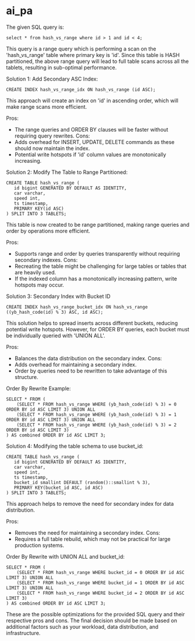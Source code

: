 # ai_pa
The given SQL query is:
```
select * from hash_vs_range where id > 1 and id < 4;
```
This query is a range query which is performing a scan on the 'hash_vs_range' table where primary key is 'id'. Since this table is HASH partitioned, the above range query will lead to full table scans across all the tablets, resulting in sub-optimal performance.

Solution 1: Add Secondary ASC Index:
```
CREATE INDEX hash_vs_range_idx ON hash_vs_range (id ASC);
```
This approach will create an index on 'id' in ascending order, which will make range scans more efficient.

Pros:
- The range queries and ORDER BY clauses will be faster without requiring query rewrites.
Cons:
- Adds overhead for INSERT, UPDATE, DELETE commands as these should now maintain the index.
- Potential write hotspots if 'id' column values are monotonically increasing.

Solution 2: Modify The Table to Range Partitioned:
```
CREATE TABLE hash_vs_range (
   id bigint GENERATED BY DEFAULT AS IDENTITY,
   car varchar,
   speed int,
   ts timestamp,
   PRIMARY KEY(id ASC)
) SPLIT INTO 3 TABLETS;
```
This table is now created to be range partitioned, making range queries and order by operations more efficient.

Pros:
- Supports range and order by queries transparently without requiring secondary indexes.
Cons:
- Recreating the table might be challenging for large tables or tables that are heavily used.
- If the indexed column has a monotonically increasing pattern, write hotspots may occur.

Solution 3: Secondary Index with Bucket ID
```
CREATE INDEX hash_vs_range_bucket_idx ON hash_vs_range ((yb_hash_code(id) % 3) ASC, id ASC);
```
This solution helps to spread inserts across different buckets, reducing potential write hotspots. However, for ORDER BY queries, each bucket must be individually queried with 'UNION ALL'.

Pros:
- Balances the data distribution on the secondary index.
Cons:
- Adds overhead for maintaining a secondary index.
- Order by queries need to be rewritten to take advantage of this structure.

Order By Rewrite Example:
```
SELECT * FROM (
    (SELECT * FROM hash_vs_range WHERE (yb_hash_code(id) % 3) = 0 ORDER BY id ASC LIMIT 3) UNION ALL
    (SELECT * FROM hash_vs_range WHERE (yb_hash_code(id) % 3) = 1 ORDER BY id ASC LIMIT 3) UNION ALL
    (SELECT * FROM hash_vs_range WHERE (yb_hash_code(id) % 3) = 2 ORDER BY id ASC LIMIT 3)
) AS combined ORDER BY id ASC LIMIT 3;
```

Solution 4: Modifying the table schema to use bucket_id:
```
CREATE TABLE hash_vs_range (
   id bigint GENERATED BY DEFAULT AS IDENTITY,
   car varchar,
   speed int,
   ts timestamp,
   bucket_id smallint DEFAULT (random()::smallint % 3),
   PRIMARY KEY(bucket_id ASC, id ASC)
) SPLIT INTO 3 TABLETS;
```
This approach helps to remove the need for secondary index for data distribution.

Pros:
- Removes the need for maintaining a secondary index.
Cons:
- Requires a full table rebuild, which may not be practical for large production systems.

Order By Rewrite with UNION ALL and bucket_id:
```
SELECT * FROM (
    (SELECT * FROM hash_vs_range WHERE bucket_id = 0 ORDER BY id ASC LIMIT 3) UNION ALL
    (SELECT * FROM hash_vs_range WHERE bucket_id = 1 ORDER BY id ASC LIMIT 3) UNION ALL
    (SELECT * FROM hash_vs_range WHERE bucket_id = 2 ORDER BY id ASC LIMIT 3)
) AS combined ORDER BY id ASC LIMIT 3;
```

These are the possible optimizations for the provided SQL query and their respective pros and cons. The final decision should be made based on additional factors such as your workload, data distribution, and infrastructure.
